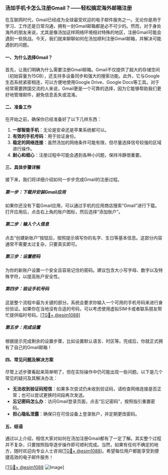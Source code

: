 ### 汤加手机卡怎么注册Gmail？——轻松搞定海外邮箱注册

在互联网时代，Gmail已经成为全球最受欢迎的电子邮件服务之一。无论你是用于学习、工作还是日常沟通，拥有一封Gmail邮箱都是必不可少的。然而，对于身处海外的朋友来说，尤其是像汤加这样网络环境相对特殊的地区，注册Gmail可能会遇到一些挑战。今天，我们就来聊聊如何在汤加顺利注册Gmail邮箱，并解决可能遇到的问题。

#### 一、为什么选择Gmail？

首先，让我们明确为什么需要注册Gmail邮箱。Gmail不仅提供了超大的存储空间（初始容量为15GB），还支持多设备同步和强大的搜索功能。此外，它与Google生态系统紧密相连，可以方便地使用Google Drive、Google Docs等工具。对于经常需要跨国交流的人来说，Gmail更是一个可靠的选择，因为它能够帮助我们更好地管理邮件，避免信息丢失或混淆。

#### 二、准备工作

在开始之前，确保你已经准备好了以下几样东西：

1. **一部智能手机**：无论是安卓还是苹果系统都可以。
2. **有效的手机号码**：用于验证身份。
3. **稳定的网络连接**：虽然汤加的网络条件可能有限，但尽量选择信号较强的区域进行操作。
4. **耐心和细心**：注册过程中可能会遇到各种小问题，保持冷静很重要。

#### 三、具体步骤详解

接下来，我们将详细介绍如何一步步完成Gmail的注册过程。

##### 第一步：下载并安装Gmail应用

如果你还没有下载Gmail应用，可以通过手机的应用商店搜索“Gmail”进行下载。打开应用后，点击右上角的账户图标，然后选择“添加账户”。

##### 第二步：输入个人信息

点击“创建新账户”按钮后，按照提示填写你的名字、生日等基本信息。这部分内容通常不需要太过复杂，只要真实即可。

##### 第三步：设置密码

为你的新账户设置一个安全且容易记住的密码。建议包含大小写字母、数字以及特殊字符，以提高账户安全性。

##### 第四步：验证手机号码

这是整个流程中最为关键的部分。系统会要求你输入一个可用的手机号码来进行身份验证。如果你在当地没有合适的号码，可以考虑使用虚拟SIM卡或者联系朋友帮忙提供临时号码。[[TG💪+ @esim1088](https://t.me/s/esim1088)]

##### 第五步：完成设置

根据提示完成剩余的设置步骤，比如设置默认语言、时区等。完成后，你就正式拥有了自己的Gmail邮箱！

#### 四、常见问题及解决方案

尽管上述步骤看起来简单明了，但在实际操作中仍可能出现一些问题。以下是几个常见的疑问及其解决办法：

- **无法收到验证码短信**：如果多次尝试仍未收到验证码，请检查网络连接是否正常；也可以尝试更换时间段再次发送。
- **忘记密码怎么办**：访问Gmail登录页面，点击“忘记密码”，按照指引重置密码。
- **担心隐私泄露**：确保只在可信设备上登录账户，并定期更改密码。

#### 五、结语

通过以上介绍，相信大家对如何在汤加注册Gmail都有了一定了解。其实整个过程并不复杂，只要按照指导逐步操作即可顺利完成。当然，如果有任何不确定的地方，随时欢迎向专业人士咨询[[TG💪+ @esim1088](https://t.me/s/esim1088)]。希望每位用户都能享受到便捷高效的电子邮件服务！

[[TG💪+ @esim1088](https://t.me/s/esim1088) ![Image](https://i.postimg.cc/4NQfJmqS/Snipaste-2025-05-13-00-14-12.png)]